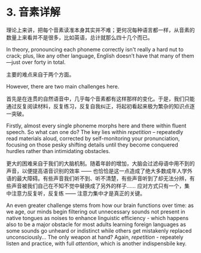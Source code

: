 # 3. 音素详解

理论上来讲，把每个音素读准本身其实并不难；更何况每种语言都一样，从音素的数量上来看并不是很多，比如英语，总计就那么四十几个而已。

In theory, pronouncing each phoneme correctly isn't really a hard nut to crack; plus, like any other language, English doesn’t have that many of them—just over forty in total.

主要的难点来自于两个方面。

However, there are two main challenges here.

首先是在连贯的自然语音中，几乎每个音素都有这样那样的变化。于是，我们只能通过反复阅读材料，反复练习，反复自我纠正，将起初看起来极为繁杂的知识点逐一突破。

Firstly, almost every single phoneme morphs here and there within fluent speech. So what can one do? The key lies within *repetition* – repeatedly read materials aloud, corrected by self-monitoring your pronunciation, focusing on those pesky shifting details until they become conquered hurdles rather than intimidating obstacles.

更大的困难来自于我们的大脑机制。随着年龄的增加，大脑会过滤母语中用不到的声音，以便提高语音识别的效率 —— 也恰恰是这一点造成了绝大多数成年人学外语的最大障碍。有些声音我们听不到、听不清楚，有些声音听到了却无法分辨，有些声音被我们自己在不知不觉中替换成了另外的样子…… 应对方式只有一个，集中注意力反复听，反复练 —— 注意力集中才是真正的关键。

An even greater challenge stems from how our brain functions over time: as we age, our minds begin filtering out unnecessary sounds not present in native tongues as noises to enhance linguistic efficiency - which happens also to be a major obstacle for most adults learning foreign languages as some sounds go unheard or indistinct while others get mistakenly replaced unconsciously... The only weapon at hand? Again, *repetition* - repeately listen and practice, with full *attention*, which is another indispensbile key.



